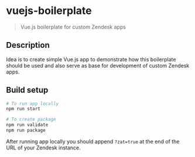 # vuejs-boilerplate
> Vue.js boilerplate for custom Zendesk apps

## Description

Idea is to create simple Vue.js app to demonstrate how this boilerplate should be used and also serve as base for development of custom Zendesk apps.

## Build setup

``` bash
# To run app locally
npm run start

# To create package
npm run validate
npm run package
```

After running app locally you should append `?zat=true` at the end of the URL of your Zendesk instance.
